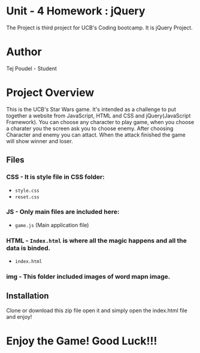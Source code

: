 
# Unit - 4 Homework : jQuery
The Project is third project for UCB's Coding bootcamp. It is jQuery Project.
# Author
Tej Poudel - Student 

# Project Overview
This is the UCB's Star Wars game. It's intended as a challenge to put together a website from JavaScript, HTML and CSS and jQuery(JavaScript Framework). You can choose any character to play game, when you choose a charater you the screen ask you to choose enemy. After choosing Character and enemy you can attact. When the attack finished the game will show winner and loser. 

## Files
### CSS - It is style file in CSS folder:
- `style.css`
- `reset.css`

### JS - Only main files are included here:
- `game.js` (Main application file)

### HTML - `Index.html` is where all the magic happens and all the data is binded.
- `index.html`

### img - This folder included images of word mapn image.

## Installation
Clone or download this zip file open it and simply open the index.html file and enjoy!

# Enjoy the Game! Good Luck!!!